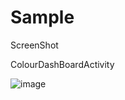 Sample
===================
ScreenShot

ColourDashBoardActivity

![image](https://github.com/943699181/sample/blob/master/uikit/src/main/res/raw/ColourDashBoardActivity.gif)